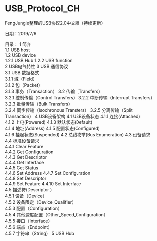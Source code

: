 # USB_Protocol_CH
FengJungle整理的USB协议2.0中文版（持续更新）

日期：2019/7/6

目录：
1	简介	
	1.1	USB host	
	1.2	USB device	
		1.2.1	USB Hub	
		1.2.2	USB function	
2	USB电气特性	
3	USB 通信协议	
	3.1	USB 数据格式	
		3.1.1	域（Field）	
		3.1.2	包（Packet）	
		3.1.3	事务（Transaction）	
	3.2	传输（Transfers）	
		3.2.1	控制传输（Control Transfers）	
		3.2.2	中断传输（Interrupt Transfers）	
		3.2.3	批量传输（Bulk Transfers）	
		3.2.4	同步传输（Isochronous Transfers）	
		3.2.5	分离传输（Split Transaction）	
4	USB设备架构	
	4.1	USB设备状态	
		4.1.1	连接(Attached)	
		4.1.2	上电(Powered)	
		4.1.3	默认状态(Default)	
		4.1.4	地址(Address)	
		4.1.5	配置状态(Configured)	
		4.1.6	挂起状态(Suspended)	
	4.2	总线枚举(Bus Enumeration)
	4.3	设备请求	
	4.4	标准设备请求	
		4.4.1	Clear Feature	
		4.4.2	Get Configuration	
		4.4.3	Get Descriptor	
		4.4.4	Get Interface	
		4.4.5	Get Status	
		4.4.6	Set Address	
		4.4.7	Set Configuration	
		4.4.8	Set Descriptor	
		4.4.9	Set Feature	
		4.4.10	Set Interface	
	4.5	描述符(Descriptor )	
		4.5.1	设备（Device）	
		4.5.2	设备限定（Device_Qualifier）	
		4.5.3	配置（Configuration）	
		4.5.4	其他速度配置（Other_Speed_Configuration）	
		4.5.5	接口（Interface）	
		4.5.6	端点（Endpoint）	
		4.5.7	字符串（String）	
5	USB Hub	


